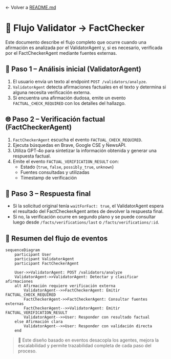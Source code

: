 ← Volver a [README.md](../README.md)

# 🔄 Flujo Validator → FactChecker

Este documento describe el flujo completo que ocurre cuando una afirmación es analizada por el ValidatorAgent y, si es necesario, verificada por el FactCheckerAgent mediante fuentes externas.

## 🧠 Paso 1 – Análisis inicial (ValidatorAgent)

1. El usuario envía un texto al endpoint `POST /validators/analyze`.
2. `ValidatorAgent` detecta afirmaciones factuales en el texto y determina si alguna necesita verificación externa.
3. Si encuentra una afirmación dudosa, emite un evento `FACTUAL_CHECK_REQUIRED` con los detalles del hallazgo.

## 🌐 Paso 2 – Verificación factual (FactCheckerAgent)

1. `FactCheckerAgent` escucha el evento `FACTUAL_CHECK_REQUIRED`.
2. Ejecuta búsquedas en Brave, Google CSE y NewsAPI.
3. Utiliza GPT‑4o para sintetizar la información obtenida y generar una respuesta factual.
4. Emite el evento `FACTUAL_VERIFICATION_RESULT` con:
    - Estado (`true`, `false`, `possibly_true`, `unknown`)
    - Fuentes consultadas y utilizadas
    - Timestamp de verificación

## 🔁 Paso 3 – Respuesta final

- Si la solicitud original tenía `waitForFact: true`, el ValidatorAgent espera el resultado del FactCheckerAgent antes de devolver la respuesta final.
- Si no, la verificación ocurre en segundo plano y se puede consultar luego desde `/facts/verifications/last` o `/facts/verifications/:id`.

## 🧾 Resumen del flujo de eventos

```mermaid
sequenceDiagram
    participant User
    participant ValidatorAgent
    participant FactCheckerAgent

    User->>ValidatorAgent: POST /validators/analyze
    ValidatorAgent->>ValidatorAgent: Detectar y clasificar afirmaciones
    alt Afirmación requiere verificación externa
        ValidatorAgent-->>FactCheckerAgent: Emitir FACTUAL_CHECK_REQUIRED
        FactCheckerAgent->>FactCheckerAgent: Consultar fuentes externas
        FactCheckerAgent-->>ValidatorAgent: Emitir FACTUAL_VERIFICATION_RESULT
        ValidatorAgent-->>User: Responder con resultado factual
    else Afirmación clara
        ValidatorAgent-->>User: Responder con validación directa
    end
```

> 📌 Este diseño basado en eventos desacopla los agentes, mejora la escalabilidad y permite trazabilidad completa de cada paso del proceso.
